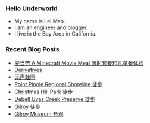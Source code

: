 ### Hello Underworld

- My name is Lei Mao.
- I am an engineer and blogger.
- I live in the Bay Area in California.


### Recent Blog Posts

<!-- BLOG-POST-LIST:START -->
- [麦当劳 A Minecraft Movie Meal 限时套餐和儿童餐体验](https://leimao.github.io/essay/Mcdonalds-A-Minecraft-Movie-Meal/)
- [Derivatives](https://leimao.github.io/blog/Derivatives/)
- [无声蛙鸣](https://leimao.github.io/essay/%E6%97%A0%E5%A3%B0%E8%9B%99%E9%B8%A3-The-Frog/)
- [Point Pinole Regional Shoreline 徒步](https://leimao.github.io/life/Point-Pinole-Regional-Shoreline/)
- [Christmas Hill Park 徒步](https://leimao.github.io/life/Christmas-Hill-Park/)
- [Debell Uvas Creek Preserve 徒步](https://leimao.github.io/life/Debell-Uvas-Creek-Preserve/)
- [Gilroy 徒步](https://leimao.github.io/life/Gilroy-California/)
- [Gilroy Museum 参观](https://leimao.github.io/life/Gilroy-Museum/)
<!-- BLOG-POST-LIST:END -->
